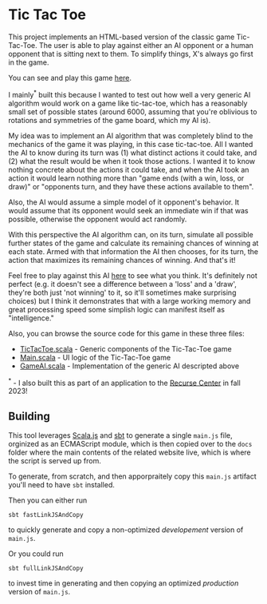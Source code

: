 # Tic Tac Toe
This project implements an HTML-based version of the classic game Tic-Tac-Toe.  The user is able to play against either an AI opponent or a human opponent that is sitting next to them. To simplify things, X's always go first in the game.

You can see and play this game [here](https://jacobenget.com/demos/2-ticTacToe.html). 

I mainly<sup>*</sup> built this because I wanted to test out how well a very generic AI algorithm would work on a game like tic-tac-toe, which has a reasonably small set of possible states (around 6000, assuming that you're oblivious to rotations and symmetries of the game board, which my AI is).

My idea was to implement an AI algorithm that was completely blind to the mechanics of the game it was playing, in this case tic-tac-toe. All I wanted the AI to know during its turn was (1) what distinct actions it could take, and (2) what the result would be when it took those actions. I wanted it to know nothing concrete about the actions it could take, and when the AI took an action it would learn nothing more than "game ends (with a win, loss, or draw)" or "opponents turn, and they have these actions available to them".

Also, the AI would assume a simple model of it opponent's behavior. It would assume that its opponent would seek an immediate win if that was possible, otherwise the opponent would act randomly.

With this perspective the AI algorithm can, on its turn, simulate all possible further states of the game and calculate its remaining chances of winning at each state. Armed with that information the AI then chooses, for its turn, the action that maximizes its remaining chances of winning. And that's it!

Feel free to play against this AI [here](https://jacobenget.com/demos/2-ticTacToe.html) to see what you think. It's definitely not perfect (e.g. it doesn't see a difference between a 'loss' and a 'draw', they're both just 'not winning' to it, so it'll sometimes make surprising choices) but I think it demonstrates that with a large working memory and great processing speed some simplish logic can manifest itself as "intelligence."

Also, you can browse the source code for this game in these three files:
- [TicTacToe.scala](src/main/scala/TicTacToe.scala) - Generic components of the Tic-Tac-Toe game
- [Main.scala](src/main/scala/Main.scala) - UI logic of the Tic-Tac-Toe game
- [GameAI.scala](src/main/scala/GameAI.scala) - Implementation of the generic AI descripted above

<sup>*</sup> - I also built this as part of an application to the [Recurse Center](https://www.recurse.com/) in fall 2023!

## Building
This tool leverages [Scala.js](https://www.scala-js.org/) and [sbt](https://www.scala-sbt.org/) to generate a single `main.js` file, orginized as an ECMAScript module, which is then copied over to the `docs` folder where the main contents of the related website live, which is where the script is served up from.

To generate, from scratch, and then apporpraitely copy this `main.js` artifact you'll need to have `sbt` installed.

Then you can either run

```
sbt fastLinkJSAndCopy
```

to quickly generate and copy a non-optimized *developement* version of `main.js`.

Or you could run

```
sbt fullLinkJSAndCopy
```

to invest time in generating and then copying an optimized *production* version of `main.js`.
